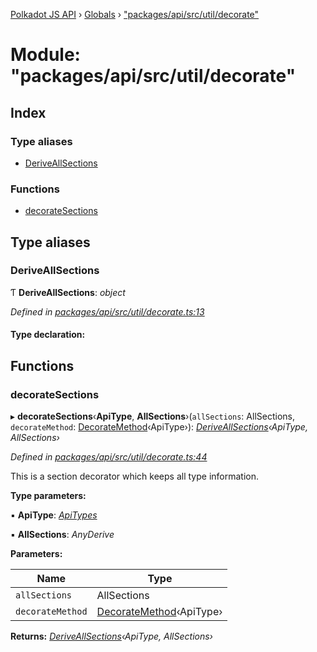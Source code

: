 [Polkadot JS API](../README.md) › [Globals](../globals.md) › ["packages/api/src/util/decorate"](_packages_api_src_util_decorate_.md)

# Module: "packages/api/src/util/decorate"

## Index

### Type aliases

* [DeriveAllSections](_packages_api_src_util_decorate_.md#deriveallsections)

### Functions

* [decorateSections](_packages_api_src_util_decorate_.md#decoratesections)

## Type aliases

###  DeriveAllSections

Ƭ **DeriveAllSections**: *object*

*Defined in [packages/api/src/util/decorate.ts:13](https://github.com/polkadot-js/api/blob/1cf4d6b9b/packages/api/src/util/decorate.ts#L13)*

#### Type declaration:

## Functions

###  decorateSections

▸ **decorateSections**‹**ApiType**, **AllSections**›(`allSections`: AllSections, `decorateMethod`: [DecorateMethod](_packages_api_src_types_base_.md#decoratemethod)‹ApiType›): *[DeriveAllSections](_packages_api_src_util_decorate_.md#deriveallsections)‹ApiType, AllSections›*

*Defined in [packages/api/src/util/decorate.ts:44](https://github.com/polkadot-js/api/blob/1cf4d6b9b/packages/api/src/util/decorate.ts#L44)*

This is a section decorator which keeps all type information.

**Type parameters:**

▪ **ApiType**: *[ApiTypes](_packages_api_src_types_base_.md#apitypes)*

▪ **AllSections**: *AnyDerive*

**Parameters:**

Name | Type |
------ | ------ |
`allSections` | AllSections |
`decorateMethod` | [DecorateMethod](_packages_api_src_types_base_.md#decoratemethod)‹ApiType› |

**Returns:** *[DeriveAllSections](_packages_api_src_util_decorate_.md#deriveallsections)‹ApiType, AllSections›*
